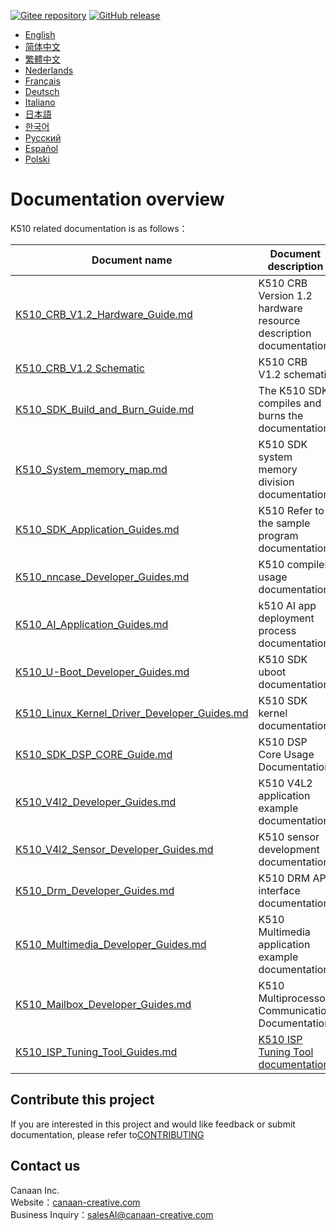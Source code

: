 [![Gitee repository](https://img.shields.io/badge/gitee-repository-blue?logo=gitee&style=plastic)](https://gitee.com/kendryte/k510_docs)
[![GitHub release](https://img.shields.io/github/v/release/kendryte/k510_docs?color=brightgreen&display_name=tag&logo=github&style=plastic)](https://github.com/kendryte/k510_docs/releases)

* [English](en/README.md)
* [简体中文](zh/README.md)
* [繁體中文](zh-Hant/README.md)
* [Nederlands](nl/README.md)
* [Français](fr/README.md)
* [Deutsch](de/README.md)
* [Italiano](it/README.md)
* [日本語](ja/README.md)
* [한국어](ko/README.md)
* [Русский](ru/README.md)
* [Español](es/README.md)
* [Polski](pl/README.md)

# Documentation overview

K510 related documentation is as follows：

| Document name                                                                                                  | Document description                                                                        |
|----------------------------------------------------------------------------------------------------------------|---------------------------------------------------------------------------------------------|
| [K510_CRB_V1.2_Hardware_Guide.md](en/K510_CRB_V1.2_Hardware_Guide.md)                                          | K510 CRB Version 1.2 hardware resource description documentation                                                                      |
| [K510_CRB_V1.2 Schematic](https://github.com/kendryte/k510_docs/releases/download/v1.5/K510_CRB_Schematic.zip) | K510 CRB V1.2 schematic                                                                           |
| [K510_SDK_Build_and_Burn_Guide.md](en/K510_SDK_Build_and_Burn_Guide.md)                                        | The K510 SDK compiles and burns the documentation                                                                          |
| [K510_System_memory_map.md](en/K510_System_memory_map.md)                                                      | K510 SDK system memory division documentation                                                                     |
| [K510_SDK_Application_Guides.md](en/K510_SDK_Application_Guides.md)                                            | K510 Refer to the sample program documentation                                                                             |
| [K510_nncase_Developer_Guides.md](en/K510_nncase_Developer_Guides.md)                                          | K510 compiler usage documentation                                                                        |
| [K510_AI_Application_Guides.md](en/K510_AI_Application_Guides.md)                                              | k510 AI app deployment process documentation                                                                          |
| [K510_U-Boot_Developer_Guides.md](en/K510_U-Boot_Developer_Guides.md)                                          | K510 SDK uboot documentation                                                                          |
| [K510_Linux_Kernel_Driver_Developer_Guides.md](en/K510_Linux_Kernel_Driver_Developer_Guides.md)                | K510 SDK kernel documentation                                                                        |
| [K510_SDK_DSP_CORE_Guide.md](en/K510_SDK_DSP_CORE_Guide.md)                                                    | K510 DSP Core Usage Documentation                                                                             |
| [K510_V4l2_Developer_Guides.md](en/K510_V4l2_Developer_Guides.md)                                              | K510 V4L2 application example documentation                                                                          |
| [K510_V4l2_Sensor_Developer_Guides.md](en/K510_V4l2_Sensor_Developer_Guides.md)                                | K510 sensor development documentation                                                                          |
| [K510_Drm_Developer_Guides.md](en/K510_Drm_Developer_Guides.md)                                                | K510 DRM API interface documentation                                                                          |
| [K510_Multimedia_Developer_Guides.md](en/K510_Multimedia_Developer_Guides.md)                                  | K510 Multimedia application example documentation                                                                    |
| [K510_Mailbox_Developer_Guides.md](en/K510_Mailbox_Developer_Guides.md)                                        | K510 Multiprocessor Communication Documentation                                                                             |
| [K510_ISP_Tuning_Tool_Guides.md](en/K510_ISP_Tuning_Tool_Guides.md)                                            | [K510 ISP Tuning Tool documentation](https://github.com/kendryte/k510_isp_tuning_tool/releases) |

## Contribute this project

If you are interested in this project and would like feedback or submit documentation, please refer to[CONTRIBUTING](.github/CONTRIBUTING.md)

## Contact us

Canaan Inc.  
Website：[canaan-creative.com](https://canaan-creative.com/)  
Business Inquiry：[salesAI@canaan-creative.com](mailto:salesAI@canaan-creative.com)
